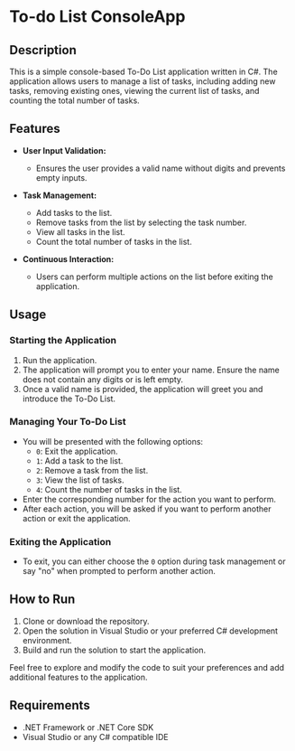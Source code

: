 # To-do List  ConsoleApp

## Description

This is a simple console-based To-Do List application written in C#. 
The application allows users to manage a list of tasks, including adding new tasks, removing existing ones, viewing the current list of tasks, and counting the total number of tasks.

## Features

- **User Input Validation:**
    - Ensures the user provides a valid name without digits and prevents empty inputs.
      
- **Task Management:**
  - Add tasks to the list.
  - Remove tasks from the list by selecting the task number.
  - View all tasks in the list.
  - Count the total number of tasks in the list.
    
- **Continuous Interaction:**
  - Users can perform multiple actions on the list before exiting the application.


## Usage

### Starting the Application
1. Run the application. 
2. The application will prompt you to enter your name. Ensure the name does not contain any digits or is left empty.
3. Once a valid name is provided, the application will greet you and introduce the To-Do List.

### Managing Your To-Do List
- You will be presented with the following options:
  - `0`: Exit the application.
  - `1`: Add a task to the list.
  - `2`: Remove a task from the list.
  - `3`: View the list of tasks.
  - `4`: Count the number of tasks in the list.
- Enter the corresponding number for the action you want to perform.
- After each action, you will be asked if you want to perform another action or exit the application.

### Exiting the Application
- To exit, you can either choose the `0` option during task management or say "no" when prompted to perform another action.


## How to Run
1. Clone or download the repository.
2. Open the solution in Visual Studio or your preferred C# development environment.
3. Build and run the solution to start the application.

Feel free to explore and modify the code to suit your preferences and add additional features to the application.

## Requirements
- .NET Framework or .NET Core SDK
- Visual Studio or any C# compatible IDE

